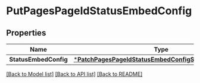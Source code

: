 # PutPagesPageIdStatusEmbedConfig

## Properties
Name | Type | Description | Notes
------------ | ------------- | ------------- | -------------
**StatusEmbedConfig** | [***PatchPagesPageIdStatusEmbedConfigStatusEmbedConfig**](patchPagesPageIdStatusEmbedConfig_status_embed_config.md) |  | [optional] 

[[Back to Model list]](../README.md#documentation-for-models) [[Back to API list]](../README.md#documentation-for-api-endpoints) [[Back to README]](../README.md)


